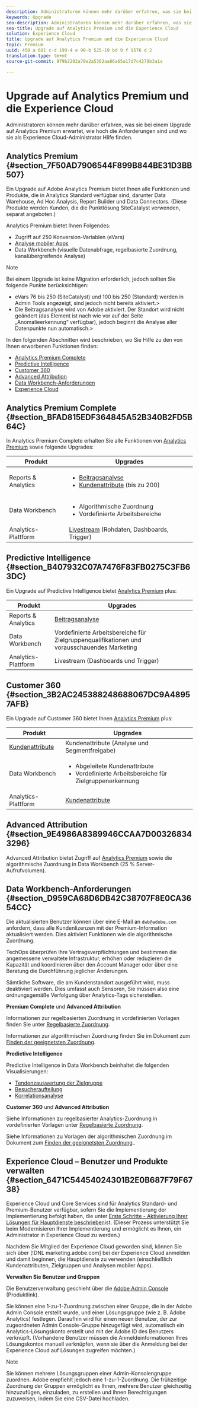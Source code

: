 ```yaml
---
description: Administratoren können mehr darüber erfahren, was sie bei einem Upgrade auf Analytics Premium erwartet, wie hoch die Anforderungen sind und wo sie als Experience Cloud-Administrator Hilfe finden.
keywords: Upgrade
seo-description: Administratoren können mehr darüber erfahren, was sie bei einem Upgrade auf Analytics Premium erwartet, wie hoch die Anforderungen sind und wo sie als Experience Cloud-Administrator Hilfe finden.
seo-title: Upgrade auf Analytics Premium und die Experience Cloud
solution: Experience Cloud
title: Upgrade auf Analytics Premium und die Experience Cloud
topic: Premium
uuid: 450 a 601 c-d 199-4 e 90-b 525-19 bd 9 f 9576 d 2
translation-type: tm+mt
source-git-commit: 979b2202a70e2a5362aa86a65a17d7c4279b3a1a

---
```



# Upgrade auf Analytics Premium und die Experience Cloud

Administratoren können mehr darüber erfahren, was sie bei einem Upgrade auf Analytics Premium erwartet, wie hoch die Anforderungen sind und wo sie als Experience Cloud-Administrator Hilfe finden.


## Analytics Premium {#section_7F50AD7906544F899B844BE31D3BB507}

Ein Upgrade auf Adobe Analytics Premium bietet Ihnen alle Funktionen und Produkte, die in Analytics Standard verfügbar sind, darunter Data Warehouse, Ad Hoc Analysis, Report Builder und Data Connectors. (Diese Produkte werden Kunden, die die Punktlösung SiteCatalyst verwenden, separat angeboten.)

Analytics Premium bietet Ihnen Folgendes:

* Zugriff auf 250 Konversion-Variablen (eVars)
* [Analyse mobiler Apps](https://marketing.adobe.com/resources/help/en_US/mobile/)
* Data Workbench (visuelle Datenabfrage, regelbasierte Zuordnung, kanalübergreifende Analyse)



>[!NOTE]
>
>Bei einem Upgrade ist keine Migration erforderlich, jedoch sollten Sie folgende Punkte berücksichtigen:
>
>* eVars 76 bis 250 (SiteCatalyst) und 100 bis 250 (Standard) werden in Admin Tools angezeigt, sind jedoch nicht bereits aktiviert.&gt;
>* Die Beitragsanalyse wird von Adobe aktiviert. Der Standort wird nicht geändert (das Element ist nach wie vor auf der Seite „Anomalieerkennung“ verfügbar), jedoch beginnt die Analyse aller Datenpunkte nun automatisch.&gt;


In den folgenden Abschnitten wird beschrieben, wo Sie Hilfe zu den von Ihnen erworbenen Funktionen finden:

* [Analytics Premium Complete](../admin-getting-started/upgrade-to-analytics-premium.md#section_BFAD815EDF364845A52B340B2FD5B64C)
* [Predictive Intelligence](../admin-getting-started/upgrade-to-analytics-premium.md#section_B407932C07A7476F83FB0275C3FB63DC)
* [Customer 360](../admin-getting-started/upgrade-to-analytics-premium.md#section_3B2AC245388248688067DC9A48957AFB)
* [Advanced Attribution](../admin-getting-started/upgrade-to-analytics-premium.md#section_9E4986A8389946CCAA7D003268343296)
* [Data Workbench-Anforderungen](../admin-getting-started/upgrade-to-analytics-premium.md#section_D959CA68D6DB42C38707F8E0CA3654CC)
* [Experience Cloud](../admin-getting-started/upgrade-to-analytics-premium.md#section_6471C54454024301B2E0B687F79F6738)



## Analytics Premium Complete {#section_BFAD815EDF364845A52B340B2FD5B64C}

In Analytics Premium Complete erhalten Sie alle Funktionen von [Analytics Premium](../admin-getting-started/upgrade-to-analytics-premium.md#section_7F50AD7906544F899B844BE31D3BB507) sowie folgende Upgrades:

| Produkt | Upgrades |
|--- |--- |
| Reports &amp; Analytics | <ul><li>[Beitragsanalyse](https://marketing.adobe.com/resources/help/en_US/analytics/contribution/)</li><li>[Kundenattribute](../attributes/attributes.md#concept_ACFEE7C8B8E94875BA0825CDF4913AF1) (bis zu 200)</li></ul> |
| Data Workbench | <ul><li>Algorithmische Zuordnung</li><li>Vordefinierte Arbeitsbereiche</li></ul> |
| Analytics-Plattform | [Livestream](https://marketing.adobe.com/developer/documentation/analytics-live-stream/overview-1) (Rohdaten, Dashboards, Trigger) |


## Predictive Intelligence {#section_B407932C07A7476F83FB0275C3FB63DC}

Ein Upgrade auf Predictive Intelligence bietet [Analytics Premium](../admin-getting-started/upgrade-to-analytics-premium.md#section_7F50AD7906544F899B844BE31D3BB507) plus:

| Produkt | Upgrades |
|---|---|
| Reports &amp; Analytics | [Beitragsanalyse](https://marketing.adobe.com/resources/help/en_US/analytics/contribution/) |
| Data Workbench | Vordefinierte Arbeitsbereiche für Zielgruppenqualifikationen und vorausschauendes Marketing |
| Analytics-Plattform | Livestream (Dashboards und Trigger) |


## Customer 360 {#section_3B2AC245388248688067DC9A48957AFB}

Ein Upgrade auf Customer 360 bietet Ihnen [Analytics Premium](../admin-getting-started/upgrade-to-analytics-premium.md#section_7F50AD7906544F899B844BE31D3BB507) plus:

| Produkt | Upgrades |
|--- |--- |
| [Kundenattribute](../attributes/attributes.md) | Kundenattribute (Analyse und Segmentfreigabe) |
| Data Workbench | <ul><li>Abgeleitete Kundenattribute</li><li>Vordefinierte Arbeitsbereiche für Zielgruppenerkennung</li></ul> |
| Analytics-Plattform | [Kundenattribute](../attributes/attributes.md) |


## Advanced Attribution {#section_9E4986A8389946CCAA7D003268343296}

Advanced Attribution bietet Zugriff auf [Analytics Premium](../admin-getting-started/upgrade-to-analytics-premium.md#section_7F50AD7906544F899B844BE31D3BB507) sowie die algorithmische Zuordnung in Data Workbench (25 % Server-Aufrufvolumen).

## Data Workbench-Anforderungen {#section_D959CA68D6DB42C38707F8E0CA3654CC}

Die aktualisierten Benutzer können über eine E-Mail an `dwb@adobe.com` anfordern, dass alle Kundenlizenzen mit der Premium-Information aktualisiert werden. Dies aktiviert Funktionen wie die algorithmische Zuordnung.

TechOps überprüfen Ihre Vertragsverpflichtungen und bestimmen die angemessene verwaltete Infrastruktur, erhöhen oder reduzieren die Kapazität und koordinieren über den Account Manager oder über eine Beratung die Durchführung jeglicher Änderungen.

Sämtliche Software, die am Kundenstandort ausgeführt wird, muss deaktiviert werden. Dies umfasst auch Sensoren, Sie müssen also eine ordnungsgemäße Verfolgung über Analytics-Tags sicherstellen.

**Premium Complete** und **Advanced Attribution**

Informationen zur regelbasierten Zuordnung in vordefinierten Vorlagen finden Sie unter [Regelbasierte Zuordnung](https://marketing.adobe.com/resources/help/en_US/insight/client/?f=c_rules_attrib).

Informationen zur algorithmischen Zuordnung finden Sie im Dokument zum [Finden der geeignetsten Zuordnung](https://marketing.adobe.com/resources/help/en_US/insight/client/?f=c_attrib_algorithmic).

**Predictive Intelligence**

Predictive Intelligence in Data Workbench beinhaltet die folgenden Visualisierungen:

* [Tendenzauswertung der Zielgruppe](https://marketing.adobe.com/resources/help/en_US/insight/client/?f=c_visitor_propensity)
* [Besucheraufteilung](https://marketing.adobe.com/resources/help/en_US/insight/client/?f=c_visitor_cluster)
* [Korrelationsanalyse](https://marketing.adobe.com/resources/help/en_US/insight/client/?f=c_correlation_analysis)


**Customer 360** und **Advanced Attribution**

Siehe Informationen zu regelbasierter Analytics-Zuordnung in vordefinierten Vorlagen unter [Regelbasierte Zuordnung](https://marketing.adobe.com/resources/help/en_US/insight/client/?f=c_rules_attrib).

Siehe Informationen zu Vorlagen der algorithmischen Zuordnung im Dokument zum [Finden der geeignetsten Zuordnung](https://marketing.adobe.com/resources/help/en_US/insight/client/?f=c_attrib_algorithmic)..

## Experience Cloud – Benutzer und Produkte verwalten {#section_6471C54454024301B2E0B687F79F6738}

Experience Cloud und Core Services sind für Analytics Standard- und Premium-Benutzer verfügbar, sofern Sie die Implementierung der Implementierung befolgt haben, die unter [Erste Schritte - Aktivierung Ihrer Lösungen für Hauptdienste beschrieben](../core-services/core-services.md#concept_07ED1D5C64234E77976E6D572E78FB9C)ist. (Dieser Prozess unterstützt Sie beim Modernisieren Ihrer Implementierung und ermöglicht es Ihnen, ein Administrator in Experience Cloud zu werden.)

Nachdem Sie Mitglied der Experience Cloud geworden sind, können Sie sich über [!DNL marketing.adobe.com] bei der Experience Cloud anmelden und damit beginnen, die Hauptdienste zu verwenden (einschließlich Kundenattributen, Zielgruppen und Analysen mobiler Apps).

**Verwalten Sie Benutzer und Gruppen**

Die Benutzerverwaltung geschieht über die [Adobe Admin Console](https://helpx.adobe.com/enterprise/help/aedash.html) (Produktlink).

Sie können eine 1-zu-1-Zuordnung zwischen einer Gruppe, die in der Adobe Admin Console erstellt wurde, und einer Lösungsgruppe (wie z. B. Adobe Analytics) festlegen. Daraufhin wird für einen neuen Benutzer, der zur zugeordneten Admin Console-Gruppe hinzugefügt wird, automatisch ein Analytics-Lösungskonto erstellt und mit der Adobe ID des Benutzers verknüpft. (Vorhandene Benutzer müssen die Anmeldeinformationen Ihres Lösungskontos manuell verknüpfen, wenn sie über die Anmeldung bei der Experience Cloud auf Lösungen zugreifen möchten.)


>[!NOTE]
>
>Sie können mehrere Lösungsgruppen einer Admin-Konsolengruppe zuordnen. Adobe empfiehlt jedoch eine 1-zu-1-Zuordnung. Die frühzeitige Zuordnung der Gruppen ermöglicht es Ihnen, mehrere Benutzer gleichzeitig hinzuzufügen, einzuladen, zu erstellen und ihnen Berechtigungen zuzuweisen, indem Sie eine CSV-Datei hochladen.

